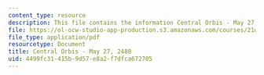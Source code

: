 ```yaml
---
content_type: resource
description: This file contains the information Central Orbis - May 27, 2480.
file: https://ol-ocw-studio-app-production.s3.amazonaws.com/courses/21w-763j-transmedia-storytelling-modern-science-fiction-spring-2014/4499fc31415b9d57e8a2f7dfca672705_MIT21W_763JS14_5-27-2480.pdf
file_type: application/pdf
resourcetype: Document
title: Central Orbis - May 27, 2480
uid: 4499fc31-415b-9d57-e8a2-f7dfca672705
---
```

